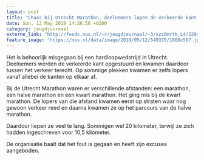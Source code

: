 ```yaml
---
layout: post
title: "Chaos bij Utrecht Marathon, deelnemers lopen de verkeerde kant op"
date: Sun, 12 May 2019 14:26:56 +0200
category: jeugdjournaal
externe_link: "http://feeds.nos.nl/~r/jeugdjournaal/~3/szz0mrtk_L4/2284242"
feature_image: "https://nos.nl/data/image/2019/05/12/549335/1008x567.jpg"
---
```


<p>Het is behoorlijk misgegaan bij een hardloopwedstrijd in Utrecht. Deelnemers werden de verkeerde kant opgestuurd en kwamen daardoor tussen het verkeer terecht. Op sommige plekken kwamen er zelfs lopers vanaf allebei de kanten op elkaar af.</p>
<p>Bij de Utrecht Marathon waren er verschillende afstanden: een marathon, een halve marathon en een kwart marathon. Het ging mis bij de kwart marathon. De lopers van die afstand kwamen eerst op straten waar nog gewoon verkeer reed en daarna kwamen ze op het parcours van de halve marathon.</p>
<p>Daardoor liepen ze veel te lang. Sommigen wel 20 kilometer, terwijl ze zich hadden ingeschreven voor 10,5 kilometer. </p>
<p>De organisatie baalt dat het fout is gegaan en heeft zijn excuses aangeboden.</p><img src="http://feeds.feedburner.com/~r/jeugdjournaal/~4/szz0mrtk_L4" height="1" width="1" alt=""/>
